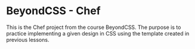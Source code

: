 # BeyondCSS - Chef

This is the Chef project from the course BeyondCSS. The purpose is to 
practice implementing a given design in CSS using the template created in 
previous lessons.